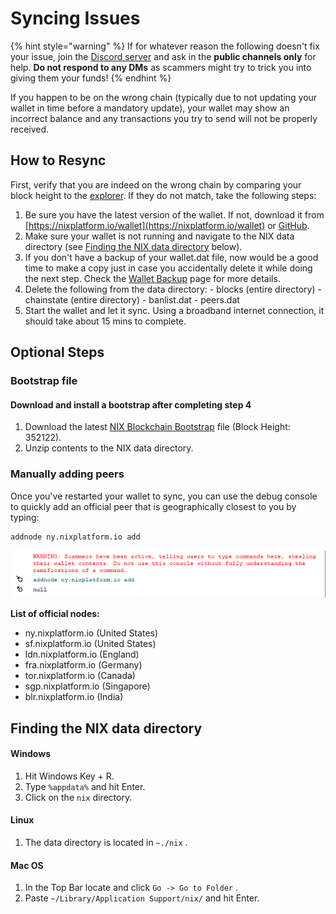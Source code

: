 # Syncing Issues

{% hint style="warning" %}
If for whatever reason the following doesn't fix your issue, join the [Discord server](https://discordapp.com/invite/HGuvDTW) and ask in the **public channels only** for help. **Do not respond to any DMs** as scammers might try to trick you into giving them your funds!
{% endhint %}

If you happen to be on the wrong chain \(typically due to not updating your wallet in time before a mandatory update\), your wallet may show an incorrect balance and any transactions you try to send will not be properly received.

## How to Resync

First, verify that you are indeed on the wrong chain by comparing your block height to the [explorer](https://blockchain.nixplatform.io/). If they do not match, take the following steps:

1. Be sure you have the latest version of the wallet. If not, download it from [https://nixplatform.io/wallet](https://nixplatform.io/wallet) or [GitHub](https://github.com/NixPlatform/NixCore/releases).
2. Make sure your wallet is not running and navigate to the NIX data directory \(see [Finding the NIX data directory](syncing-issues.md#finding-the-nix-data-directory) below\). 
3. If you don't have a backup of your wallet.dat file, now would be a good time to make a copy just in case you accidentally delete it while doing the next step. Check the [Wallet Backup](../wallet-functionality/backup-and-security-1/wallet-backup.md) page for more details.
4. Delete the following from the data directory: - blocks \(entire directory\) - chainstate \(entire directory\) - banlist.dat - peers.dat
5. Start the wallet and let it sync. Using a broadband internet connection, it should take about 15 mins to complete.

## Optional Steps

### Bootstrap file

#### Download and install a bootstrap after completing step 4

1. Download the latest [NIX Blockchain Bootstrap](https://drive.google.com/open?id=1GbLWYGMBe0BIMJDTmN5iOqVTN6ekaXiK) file \(Block Height: 352122\).
2. Unzip contents to the NIX data directory.

### Manually adding peers

Once you've restarted your wallet to sync, you can use the debug console to quickly add an official peer that is geographically closest to you by typing:

```text
addnode ny.nixplatform.io add
```

![Successfully adding the ny.nixplatform.io node](../.gitbook/assets/console-addnode.png)

**List of official nodes:**

* ny.nixplatform.io \(United States\)
* sf.nixplatform.io \(United States\)
* ldn.nixplatform.io \(England\)
* fra.nixplatform.io \(Germany\)
* tor.nixplatform.io \(Canada\)
* sgp.nixplatform.io \(Singapore\)
* blr.nixplatform.io \(India\)

## Finding the NIX data directory

#### Windows

1. Hit Windows Key + R.
2. Type `%appdata%` and hit Enter.
3. Click on the `nix` directory.

#### Linux

1. The data directory is located in `~./nix` .

#### Mac OS

1. In the Top Bar locate and click `Go -> Go to Folder` .
2. Paste `~/Library/Application Support/nix/` and hit Enter.

